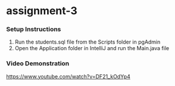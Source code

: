 # assignment-3

### Setup Instructions

1. Run the students.sql file from the Scripts folder in pgAdmin
2. Open the Application folder in IntelliJ and run the Main.java file

### Video Demonstration

https://www.youtube.com/watch?v=DF21_kOdYp4
